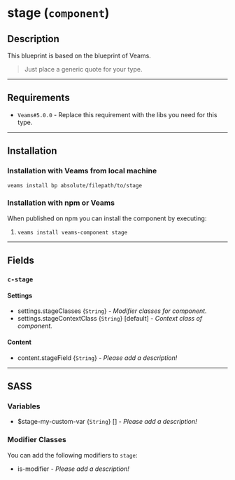 
# stage (`component`)

## Description

This blueprint is based on the blueprint of Veams.

> Just place a generic quote for your type.

-----------

## Requirements
- `Veams#5.0.0` - Replace this requirement with the libs you need for this type.

-----------

## Installation

### Installation with Veams from local machine

`veams install bp absolute/filepath/to/stage`

### Installation with npm or Veams

When published on npm you can install the component by executing:

1. `veams install veams-component stage`

-----------

## Fields

### `c-stage`

#### Settings
- settings.stageClasses {`String`} - _Modifier classes for component._
- settings.stageContextClass {`String`} [default] - _Context class of component._ 

#### Content
- content.stageField {`String`} - _Please add a description!_

------------

## SASS

### Variables

- $stage-my-custom-var {`String`} [] - _Please add a description!_

### Modifier Classes

You can add the following modifiers to `stage`:
- is-modifier - _Please add a description!_
